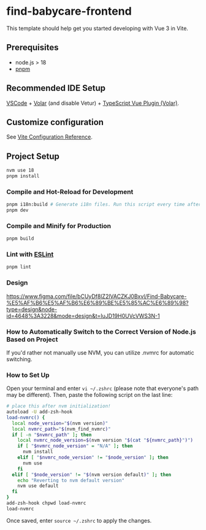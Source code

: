 # find-babycare-frontend

This template should help get you started developing with Vue 3 in Vite.

## Prerequisites

- node.js > 18
- [pnpm](https://pnpm.io/)

## Recommended IDE Setup

[VSCode](https://code.visualstudio.com/) + [Volar](https://marketplace.visualstudio.com/items?itemName=Vue.volar) (and disable Vetur) + [TypeScript Vue Plugin (Volar)](https://marketplace.visualstudio.com/items?itemName=Vue.vscode-typescript-vue-plugin).

## Customize configuration

See [Vite Configuration Reference](https://vitejs.dev/config/).

## Project Setup

```sh
nvm use 18
pnpm install
```

### Compile and Hot-Reload for Development

```sh
pnpm i18n:build # Generate i18n files. Run this script every time after you update i18n.json
pnpm dev
```

### Compile and Minify for Production

```sh
pnpm build
```

### Lint with [ESLint](https://eslint.org/)

```sh
pnpm lint
```

### Design

https://www.figma.com/file/bCUyDf8lZ2lVACZKJ0Bxvl/Find-Babycare-%E5%AF%B6%E5%AF%B6%E6%89%BE%E5%85%AC%E6%89%98?type=design&node-id=4648%3A3228&mode=design&t=IuJD19H0UVcVWS3N-1

### How to Automatically Switch to the Correct Version of Node.js Based on Project

If you'd rather not manually use NVM, you can utilize .nvmrc for automatic switching.

### How to Set Up

Open your terminal and enter `vi ~/.zshrc` (please note that everyone's path may be different). Then, paste the following script on the last line:

```sh
# place this after nvm initialization!
autoload -U add-zsh-hook
load-nvmrc() {
  local node_version="$(nvm version)"
  local nvmrc_path="$(nvm_find_nvmrc)"
  if [ -n "$nvmrc_path" ]; then
    local nvmrc_node_version=$(nvm version "$(cat "${nvmrc_path}")")
    if [ "$nvmrc_node_version" = "N/A" ]; then
      nvm install
    elif [ "$nvmrc_node_version" != "$node_version" ]; then
      nvm use
    fi
  elif [ "$node_version" != "$(nvm version default)" ]; then
    echo "Reverting to nvm default version"
    nvm use default
  fi
}
add-zsh-hook chpwd load-nvmrc
load-nvmrc
```

Once saved, enter `source ~/.zshrc` to apply the changes.
